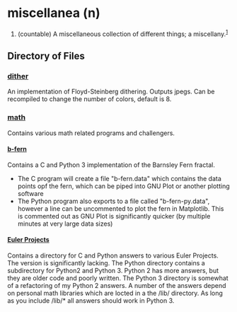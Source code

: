 # miscellanea (n)
 1. (countable) A miscellaneous collection of different things; a miscellany.<sup>[1][1]</sup>
 


## Directory of Files

### [dither][2]
An implementation of Floyd-Steinberg dithering. Outputs jpegs. Can be recompiled to change the number of colors, default is 8.

### [math][3]
Contains various math related programs and challengers.

#### [b-fern][4]
Contains a C and Python 3 implementation of the Barnsley Fern fractal. 

 - The C program will create a file "b-fern.data" which contains the data points opf the fern, which can be piped into GNU Plot or another plotting software
 - The Python program also exports to a file called "b-fern-py.data", however a line can be uncommented to plot the fern in Matplotlib. This is commented out as GNU Plot is significantly quicker (by multiple minutes at very large data sizes)

#### [Euler Projects][5]
Contains a directory for C and Python answers to various Euler Projects. The version is significantly lacking. The Python directory contains a subdirectory for Python2 and Python 3. Python 2 has more answers, but they are older code and poorly written. The Python 3 directory is somewhat of a refactoring of my Python 2 answers. A number of the answers depend on personal math libraries which are locted in a the /lib/ directory. As long as you include /lib/* all answers should work in Python 3.


 [1]: https://en.wiktionary.org/wiki/miscellanea#English "Wiktionary.com"
 [2]: https://github.com/pard68/miscellanea/tree/master/dither
 [3]: https://github.com/pard68/miscellanea/tree/master/math
 [4]: https://github.com/pard68/miscellanea/tree/master/math/b-fern
 [5]: https://github.com/pard68/miscellanea/tree/master/math/euler-proj
